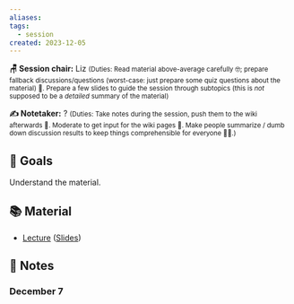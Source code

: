 ```yaml
---
aliases: 
tags:
  - session
created: 2023-12-05
---
```


**🪑 Session chair:** Liz
<small>(Duties: Read material above-average carefully 🤓; prepare fallback discussions/questions (worst-case: just prepare some quiz questions about the material) 🙋. Prepare a few slides to guide the session through subtopics (this is <i>not</i> supposed to be a <i>detailed</i> summary of the material)</small>

**✍️ Notetaker:** ?
<small>(Duties: Take notes during the session, push them to the wiki afterwards 📝. Moderate to get input for the wiki pages 🧠. Make people summarize / dumb down discussion results to keep things comprehensible for everyone 🧑‍⚖️.)</small>

## 🎯 Goals
Understand the material.

## 📚 Material
- [Lecture](https://youtu.be/CIGnBb8B0rQ) ([Slides](https://zk-learning.org/assets/lecture11.pdf))

## 📝 Notes
### December 7